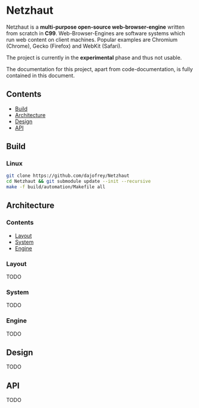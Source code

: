 # Netzhaut
 
Netzhaut is a **multi-purpose open-source web-browser-engine** written from scratch in **C99**. Web-Browser-Engines are software systems which run web content on client machines. Popular examples are Chromium (Chrome), Gecko (Firefox) and WebKit (Safari). 

The project is currently in the **experimental** phase and thus not usable. 

The documentation for this project, apart from code-documentation, is fully contained in this document.

## Contents
  
 - [Build](#Build)
 - [Architecture](#Architecture) 
 - [Design](#Design) 
 - [API](#API) 

## Build

### Linux

```bash 
git clone https://github.com/dajofrey/Netzhaut
cd Netzhaut && git submodule update --init --recursive 
make -f build/automation/Makefile all 
``` 

## Architecture

### Contents
  
 - [Layout](#Layout) 
 - [System](#System) 
 - [Engine](#Engine) 

### Layout
TODO

### System 
TODO

### Engine
TODO

## Design
TODO

## API
TODO
